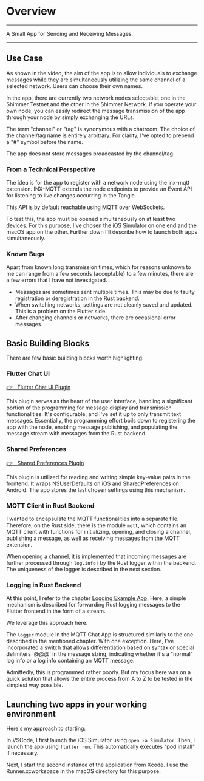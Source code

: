 # Overview

---

A Small App for Sending and Receiving Messages.

---

## Use Case

As shown in the video, the aim of the app is to allow individuals to exchange messages while they are simultaneously utilizing the same channel of a selected network. Users can choose their own names.

In the app, there are currently two network nodes selectable, one in the Shimmer Testnet and the other in the Shimmer Network. If you operate your own node, you can easily redirect the message transmission of the app through your node by simply exchanging the URLs.

The term "channel" or "tag" is synonymous with a chatroom. The choice of the channel/tag name is entirely arbitrary. For clarity, I've opted to prepend a "#" symbol before the name.

The app does not store messages broadcasted by the channel/tag.

### From a Technical Perspective

The idea is for the app to register with a network node using the inx-mqtt extension. INX-MQTT extends the node endpoints to provide an Event API for listening to live changes occurring in the Tangle.

This API is by default reachable using MQTT over WebSockets.

To test this, the app must be opened simultaneously on at least two devices. For this purpose, I've chosen the iOS Simulator on one end and the macOS app on the other. Further down I'll describe how to launch both apps simultaneously.

### Known Bugs

Apart from known long transmission times, which for reasons unknown to me can range from a few seconds (acceptable) to a few minutes, there are a few errors that I have not investigated.

- Messages are sometimes sent multiple times. This may be due to faulty registration or deregistration in the Rust backend.
- When switching networks, settings are not cleanly saved and updated. This is a problem on the Flutter side.
- After changing channels or networks, there are occasional error messages.

## Basic Building Blocks

There are few basic building blocks worth highlighting.

### Flutter Chat UI

<a href="https://pub.dev/packages/flutter_chat_ui" target="_blank">👉 &nbsp; Flutter Chat UI Plugin</a>

This plugin serves as the heart of the user interface, handling a significant portion of the programming for message display and transmission functionalities. It's configurable, and I've set it up to only transmit text messages. Essentially, the programming effort boils down to registering the app with the node, enabling message publishing, and populating the message stream with messages from the Rust backend.

### Shared Preferences

<a href="https://pub.dev/packages/shared_preferences" target="_blank">👉 &nbsp; Shared Preferences Plugin</a>

This plugin is utilized for reading and writing simple key-value pairs in the frontend. It wraps NSUserDefaults on iOS and SharedPreferences on Android. The app stores the last chosen settings using this mechanism.

### MQTT Client in Rust Backend

I wanted to encapsulate the MQTT functionalities into a separate file. Therefore, on the Rust side, there is the module `mqtt`, which contains an MQTT client with functions for initializing, opening, and closing a channel, publishing a message, as well as receiving messages from the MQTT extension.

When opening a channel, it is implemented that incoming messages are further processed through `log.info!` by the Rust logger within the backend. The uniqueness of the logger is described in the next section.

### Logging in Rust Backend

At this point, I refer to the chapter [Logging Example App]('../building-without-iota/flutter-and-rust/logging-example-app/README.md'). Here, a simple mechanism is described for forwarding Rust logging messages to the Flutter frontend in the form of a stream.

We leverage this approach here.

The `logger` module in the MQTT Chat App is structured similarly to the one described in the mentioned chapter. With one exception. Here, I've incorporated a switch that allows differentiation based on syntax or special delimiters '@@@' in the message string, indicating whether it's a "normal" log info or a log info containing an MQTT message.

Admittedly, this is programmed rather poorly. But my focus here was on a quick solution that allows the entire process from A to Z to be tested in the simplest way possible.

## Launching two apps in your working environment

Here's my approach to starting:

In VSCode, I first launch the iOS Simulator using `open -a Simulator`. Then, I launch the app using `flutter run`. This automatically executes "pod install" if necessary.

Next, I start the second instance of the application from Xcode. I use the Runner.xcworkspace in the macOS directory for this purpose.
